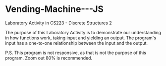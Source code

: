 # Vending-Machine---JS

Laboratory Activity in CS223 - Discrete Structures 2

The purpose of this Laboratory Activity is to demonstrate our understanding in how functions work, taking input and yielding an output. The program's input has a one-to-one relationship between the input and the output.

P.S.
This program is not responsive, as that is not the purpose of this program. Zoom out 80% is recommended.
